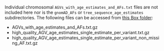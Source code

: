 Individual chromosomal `AGVs_with_age_estimates_and_AFs.txt` files are not included here nor is the `gnomAD_AFs` or `tree_sequence_age_estimates` subdirectories. The following files can be accessed from [this Box folder](https://ucsf.box.com/s/xbpvj9h42o2u4mkdzjgev9figc5fbg2d):
- AGVs_with_age_estimates_and_AFs.txt.gz
- high_quality_AGV_age_estimates_single_estimate_per_variant.txt.gz
- high_quality_AGV_age_estimates_single_estimate_per_variant_non_missing_AF.txt.gz

